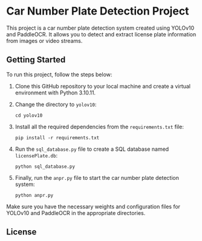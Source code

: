 # Car Number Plate Detection Project

This project is a car number plate detection system created using YOLOv10 and PaddleOCR. It allows you to detect and extract license plate information from images or video streams.

## Getting Started

To run this project, follow the steps below:

1. Clone this GitHub repository to your local machine and create a virtual environment with Python 3.10.11.

2. Change the directory to `yolov10`:
    ```
    cd yolov10
    ```

3. Install all the required dependencies from the `requirements.txt` file:
    ```
    pip install -r requirements.txt
    ```

4. Run the `sql_database.py` file to create a SQL database named `licensePlate.db`:
    ```
    python sql_database.py
    ```

5. Finally, run the `anpr.py` file to start the car number plate detection system:
    ```
    python anpr.py
    ```

Make sure you have the necessary weights and configuration files for YOLOv10 and PaddleOCR in the appropriate directories.

## License

